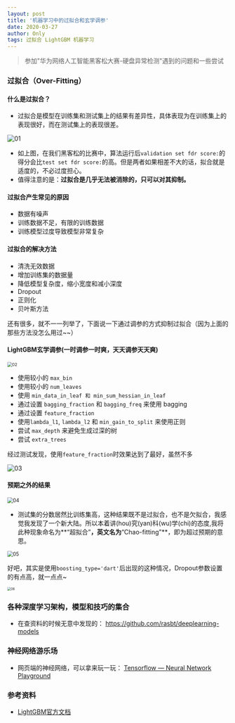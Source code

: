 ```yaml
---
layout: post
title: '机器学习中的过拟合和玄学调参'
date: 2020-03-27
author: Only
tags: 过拟合 LightGBM 机器学习
---
```


> 参加"华为网络人工智能黑客松大赛-硬盘异常检测"遇到的问题和一些尝试

### 过拟合（Over-Fitting）

#### 什么是过拟合？

* 过拟合是模型在训练集和测试集上的结果有差异性，具体表现为在训练集上的表现很好，而在测试集上的表现很差。

<img src="http://onlywyj.gitee.io/image_bed/blog/2020-03-27-01.png" alt="01"  />

* 如上图，在我们黑客松的比赛中，算法运行后`validation set fdr score:`的得分会比`test set fdr score:`的高。但是两者如果相差不大的话，拟合就是适度的，不必过度担心。
* 值得注意的是：**过拟合是几乎无法被消除的，只可以对其抑制。**

#### 过拟合产生常见的原因

* 数据有噪声
* 训练数据不足，有限的训练数据
* 训练模型过度导致模型非常复杂

#### 过拟合的解决方法

* 清洗无效数据
* 增加训练集的数据量
* 降低模型复杂度，缩小宽度和减小深度
* Dropout
* 正则化
* 贝叶斯方法

还有很多，就不一一列举了，下面说一下通过调参的方式抑制过拟合（因为上面的那些方法没怎么用过~~）

#### LightGBM玄学调参(一时调参一时爽，天天调参天天爽)

<img src="http://onlywyj.gitee.io/image_bed/blog/2020-03-27-02.png" alt="02" style="zoom: 67%;" />

* 使用较小的 `max_bin`
* 使用较小的 `num_leaves`
* 使用 `min_data_in_leaf 和 min_sum_hessian_in_leaf`
* 通过设置 `bagging_fraction` 和 `bagging_freq` 来使用 bagging
* 通过设置 `feature_fraction `
* 使用`lambda_l1`, `lambda_l2` 和 `min_gain_to_split` 来使用正则
* 尝试 `max_depth` 来避免生成过深的树
* 尝试 `extra_trees`

经过测试发现，使用`feature_fraction`时效果达到了最好，虽然不多

![03](http://onlywyj.gitee.io/image_bed/blog/2020-03-27-03.png)

#### 预期之外的结果

<img src="http://onlywyj.gitee.io/image_bed/blog/2020-03-27-04.png" alt="04" style="zoom:80%;" />

* 测试集的分数居然比训练集高，这种结果既不是过拟合，也不是欠拟合，我感觉我发现了一个新大陆。所以本着讲(hou)究(yan)科(wu)学(chi)的态度,我将此种现象命名为**“超拟合”**，英文名为**“Chao-fitting”**，即为超过预期的意思。

<img src="http://onlywyj.gitee.io/image_bed/blog/2020-03-27-05.png" alt="05" style="zoom:80%;" />

好吧，其实是使用`boosting_type='dart'`后出现的这种情况，Dropout参数设置的有点高，就一点点~

<img src="http://onlywyj.gitee.io/image_bed/blog/2020-03-27-06.png" alt="06" style="zoom: 50%;" />

### 各种深度学习架构，模型和技巧的集合

* 在查资料的时候无意中发现的： <https://github.com/rasbt/deeplearning-models>

### 神经网络游乐场

* 网页端的神经网络，可以拿来玩一玩： [Tensorflow — Neural Network Playground](http://playground.tensorflow.org/#activation=tanh&batchSize=10&dataset=circle&regDataset=reg-plane&learningRate=0.03&regularizationRate=0&noise=0&networkShape=4,2&seed=0.90370&showTestData=false&discretize=false&percTrainData=50&x=true&y=true&xTimesY=false&xSquared=false&ySquared=false&cosX=false&sinX=false&cosY=false&sinY=false&collectStats=false&problem=classification&initZero=false&hideText=false)

### 参考资料

* [LightGBM官方文档](https://lightgbm.readthedocs.io/en/latest/)

